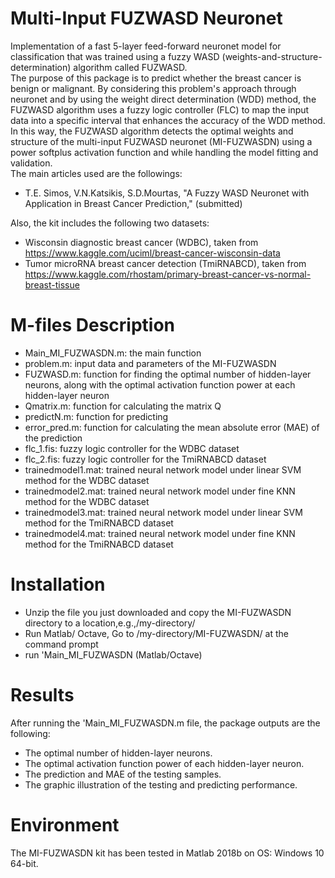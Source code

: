 # Multi-Input FUZWASD Neuronet
Implementation of a fast 5-layer feed-forward neuronet model for classification that was trained using a fuzzy WASD (weights-and-structure-determination) algorithm called FUZWASD.\
The purpose of this package is to predict whether the breast cancer is benign or malignant. By considering this problem's approach through neuronet and by using the weight direct determination (WDD) method, the FUZWASD algorithm uses a fuzzy logic controller (FLC) to map the input data into a specific interval that enhances the accuracy of the WDD method. In this way, the FUZWASD algorithm detects the optimal weights and structure of the multi-input FUZWASD neuronet (MI-FUZWASDN) using a power softplus activation function and while handling the model fitting and validation.\
The main articles used are the followings:
*	T.E. Simos, V.N.Katsikis, S.D.Mourtas, "A Fuzzy WASD Neuronet with Application in Breast Cancer Prediction," (submitted)

Also, the kit includes the following two datasets:
*	Wisconsin diagnostic breast cancer (WDBC), taken from https://www.kaggle.com/uciml/breast-cancer-wisconsin-data
*	Tumor microRNA breast cancer detection (TmiRNABCD), taken from https://www.kaggle.com/rhostam/primary-breast-cancer-vs-normal-breast-tissue

# M-files Description
*	Main_MI_FUZWASDN.m: the main function
*	problem.m: input data and parameters of the MI-FUZWASDN
*	FUZWASD.m: function for finding the optimal number of hidden-layer neurons, along with the optimal activation function power at each hidden-layer neuron
*	Qmatrix.m: function for calculating the matrix Q
*	predictN.m: function for predicting
*	error_pred.m: function for calculating the mean absolute error (MAE) of the prediction
*	flc_1.fis: fuzzy logic controller for the WDBC dataset
*	flc_2.fis: fuzzy logic controller for the TmiRNABCD dataset
*	trainedmodel1.mat: trained neural network model under linear SVM method for the WDBC dataset
*	trainedmodel2.mat: trained neural network model under fine KNN method for the WDBC dataset
*	trainedmodel3.mat: trained neural network model under linear SVM method for the TmiRNABCD dataset
*	trainedmodel4.mat: trained neural network model under fine KNN method for the TmiRNABCD dataset

# Installation
*	Unzip the file you just downloaded and copy the MI-FUZWASDN directory to a location,e.g.,/my-directory/
*	Run Matlab/ Octave, Go to /my-directory/MI-FUZWASDN/ at the command prompt
*	run 'Main_MI_FUZWASDN (Matlab/Octave)

# Results
After running the 'Main_MI_FUZWASDN.m file, the package outputs are the following:
*	The optimal number of hidden-layer neurons.
*	The optimal activation function power of each hidden-layer neuron.
*	The prediction and MAE of the testing samples.
*	The graphic illustration of the testing and predicting performance.

# Environment
The MI-FUZWASDN kit has been tested in Matlab 2018b on OS: Windows 10 64-bit.
